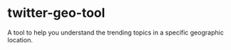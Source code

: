 # twitter-geo-tool
A tool to help you understand the trending topics in a specific geographic location. 
